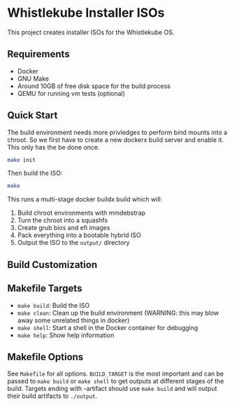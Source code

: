 # Whistlekube Installer ISOs

This project creates installer ISOs for the Whistlekube OS. 

## Requirements

- Docker
- GNU Make
- Around 10GB of free disk space for the build process
- QEMU for running vm tests (optional)

## Quick Start

The build environment needs more privledges to perform bind mounts into a chroot. So we first have to create a new dockerx build server and enable it. This only has the be done once.

```bash
make init
```

Then build the ISO:

```bash
make
```

This runs a multi-stage docker buildx build which will:
1. Build chroot environments with mmdebstrap
1. Turn the chroot into a squashfs
1. Create grub bios and efi images
1. Pack everything into a bootable hybrid ISO
1. Output the ISO to the `output/` directory

## Build Customization


## Makefile Targets

- `make build`: Build the ISO
- `make clean`: Clean up the build environment (WARNING: this may blow away some unrelated things in docker)
- `make shell`: Start a shell in the Docker container for debugging
- `make help`: Show help information

## Makefile Options

See `Makefile` for all options. `BUILD_TARGET` is the most important and can be passed to `make build` or `make shell` to get outputs at different stages of the build. Targets ending with -artifact should use `make build` and will output their build artifacts to `./output`.
